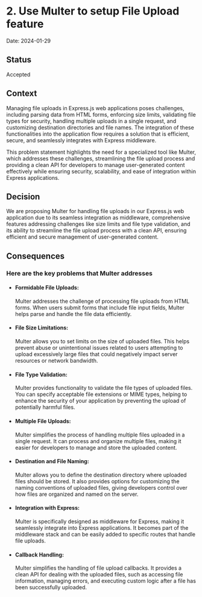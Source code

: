 # 2. Use Multer to setup File Upload feature

Date: 2024-01-29

## Status

Accepted

## Context

Managing file uploads in Express.js web applications poses challenges, including parsing data from HTML forms, enforcing size limits, validating file types for security, handling multiple uploads in a single request, and customizing destination directories and file names. The integration of these functionalities into the application flow requires a solution that is efficient, secure, and seamlessly integrates with Express middleware.

This problem statement highlights the need for a specialized tool like Multer, which addresses these challenges, streamlining the file upload process and providing a clean API for developers to manage user-generated content effectively while ensuring security, scalability, and ease of integration within Express applications.

## Decision

We are proposing Multer for handling file uploads in our Express.js web application due to its seamless integration as middleware, comprehensive features addressing challenges like size limits and file type validation, and its ability to streamline the file upload process with a clean API, ensuring efficient and secure management of user-generated content.

## Consequences

### Here are the key problems that Multer addresses

- #### Formidable File Uploads:

  Multer addresses the challenge of processing file uploads from HTML forms. When users submit forms that include file input fields, Multer helps parse and handle the file data efficiently.

- #### File Size Limitations:

  Multer allows you to set limits on the size of uploaded files. This helps prevent abuse or unintentional issues related to users attempting to upload excessively large files that could negatively impact server resources or network bandwidth.

- #### File Type Validation:

  Multer provides functionality to validate the file types of uploaded files. You can specify acceptable file extensions or MIME types, helping to enhance the security of your application by preventing the upload of potentially harmful files.

- #### Multiple File Uploads:

  Multer simplifies the process of handling multiple files uploaded in a single request. It can process and organize multiple files, making it easier for developers to manage and store the uploaded content.

- #### Destination and File Naming:

  Multer allows you to define the destination directory where uploaded files should be stored. It also provides options for customizing the naming conventions of uploaded files, giving developers control over how files are organized and named on the server.

- #### Integration with Express:

  Multer is specifically designed as middleware for Express, making it seamlessly integrate into Express applications. It becomes part of the middleware stack and can be easily added to specific routes that handle file uploads.

- #### Callback Handling:
  Multer simplifies the handling of file upload callbacks. It provides a clean API for dealing with the uploaded files, such as accessing file information, managing errors, and executing custom logic after a file has been successfully uploaded.
